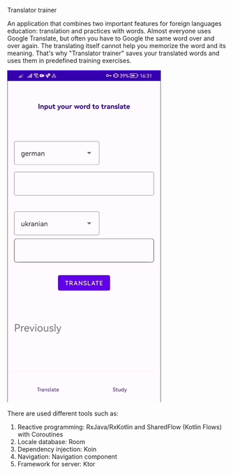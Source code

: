 Translator trainer

An application that combines two important features for foreign languages education: translation and practices with words. 
Almost everyone uses Google Translate, but often you have to Google the same word over and over again. The translating itself cannot help you memorize the word and its meaning.
That's why "Translator trainer" saves your translated words and uses them in predefined training exercises.

![Current version preview](https://github.com/kseniia-feskova/translator_trainer/blob/e739be709a59b7b11bc59d59e77e7f401096ddfc/assets/preview.gif)

There are used different tools such as:
1. Reactive programming: RxJava/RxKotlin and SharedFlow (Kotlin Flows) with Coroutines
2. Locale database: Room
3. Dependency injection: Koin
4. Navigation: Navigation component
5. Framework for server: Ktor
